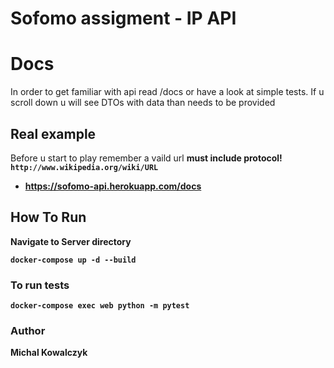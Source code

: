 # Sofomo assigment - IP API


# Docs
In order to get familiar with api read /docs or have a look at simple tests.
If u scroll down u will see DTOs with data than needs to be provided

## Real example
Before u start to play remember a vaild url <b> must include protocol!  `http://www.wikipedia.org/wiki/URL
` <br> 
* <https://sofomo-api.herokuapp.com/docs>



## How To Run

 Navigate to Server directory

    docker-compose up -d --build

### To run tests

    docker-compose exec web python -m pytest

### Author

Michal Kowalczyk 